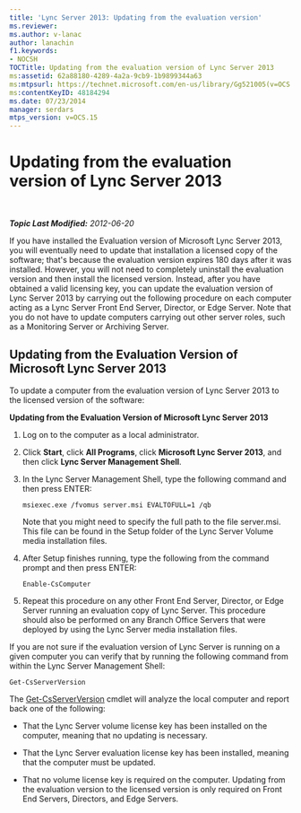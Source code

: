 ```yaml
---
title: 'Lync Server 2013: Updating from the evaluation version'
ms.reviewer: 
ms.author: v-lanac
author: lanachin
f1.keywords:
- NOCSH
TOCTitle: Updating from the evaluation version of Lync Server 2013
ms:assetid: 62a88180-4289-4a2a-9cb9-1b9899344a63
ms:mtpsurl: https://technet.microsoft.com/en-us/library/Gg521005(v=OCS.15)
ms:contentKeyID: 48184294
ms.date: 07/23/2014
manager: serdars
mtps_version: v=OCS.15
---
```


<div data-xmlns="http://www.w3.org/1999/xhtml">

<div class="topic" data-xmlns="http://www.w3.org/1999/xhtml" data-msxsl="urn:schemas-microsoft-com:xslt" data-cs="https://msdn.microsoft.com/">

<div data-asp="https://msdn2.microsoft.com/asp">

# Updating from the evaluation version of Lync Server 2013

</div>

<div id="mainSection">

<div id="mainBody">

<span> </span>

_**Topic Last Modified:** 2012-06-20_

If you have installed the Evaluation version of Microsoft Lync Server 2013, you will eventually need to update that installation a licensed copy of the software; that's because the evaluation version expires 180 days after it was installed. However, you will not need to completely uninstall the evaluation version and then install the licensed version. Instead, after you have obtained a valid licensing key, you can update the evaluation version of Lync Server 2013 by carrying out the following procedure on each computer acting as a Lync Server Front End Server, Director, or Edge Server. Note that you do not have to update computers carrying out other server roles, such as a Monitoring Server or Archiving Server.

<div>

## Updating from the Evaluation Version of Microsoft Lync Server 2013

To update a computer from the evaluation version of Lync Server 2013 to the licensed version of the software:

**Updating from the Evaluation Version of Microsoft Lync Server 2013**

1.  Log on to the computer as a local administrator.

2.  Click **Start**, click **All Programs**, click **Microsoft Lync Server 2013**, and then click **Lync Server Management Shell**.

3.  In the Lync Server Management Shell, type the following command and then press ENTER:
    
        msiexec.exe /fvomus server.msi EVALTOFULL=1 /qb
    
    Note that you might need to specify the full path to the file server.msi. This file can be found in the Setup folder of the Lync Server Volume media installation files.

4.  After Setup finishes running, type the following from the command prompt and then press ENTER:
    
        Enable-CsComputer

5.  Repeat this procedure on any other Front End Server, Director, or Edge Server running an evaluation copy of Lync Server. This procedure should also be performed on any Branch Office Servers that were deployed by using the Lync Server media installation files.

If you are not sure if the evaluation version of Lync Server is running on a given computer you can verify that by running the following command from within the Lync Server Management Shell:

    Get-CsServerVersion

The [Get-CsServerVersion](https://docs.microsoft.com/powershell/module/skype/Get-CsServerVersion) cmdlet will analyze the local computer and report back one of the following:

  - That the Lync Server volume license key has been installed on the computer, meaning that no updating is necessary.

  - That the Lync Server evaluation license key has been installed, meaning that the computer must be updated.

  - That no volume license key is required on the computer. Updating from the evaluation version to the licensed version is only required on Front End Servers, Directors, and Edge Servers.

</div>

</div>

<span> </span>

</div>

</div>

</div>

